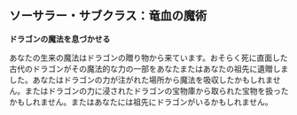 ## ソーサラー・サブクラス：竜血の魔術

**ドラゴンの魔法を息づかせる**

あなたの生来の魔法はドラゴンの贈り物から来ています。おそらく死に直面した古代のドラゴンがその魔法的な力の一部をあなたまたはあなたの祖先に遺贈しました。あなたはドラゴンの力が注がれた場所から魔法を吸収したかもしれません。またはドラゴンの力に浸されたドラゴンの宝物庫から取られた宝物を扱ったかもしれません。またはあなたには祖先にドラゴンがいるかもしれません。
